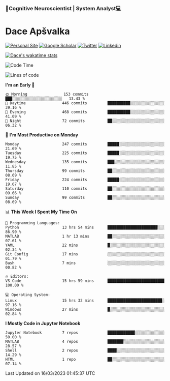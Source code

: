 ### 🧠Cognitive Neuroscientist | System Analyst💻
# Dace Apšvalka

[![Personal Site](https://img.shields.io/badge/website-teal?style=for-the-badge&logo=About.me&logoColor=white)](https://dcdace.net/)
[![Google Scholar](https://img.shields.io/badge/Scholar-yellow?style=for-the-badge&logo=googlescholar&logoColor=ffffff)](https://scholar.google.com/citations?hl=en&user=W8q0HBkAAAAJ&view_op=list_works&sortby=pubdate)
[![Twitter](https://img.shields.io/badge/Twitter-1DA1F2?logo=twitter&logoColor=white&style=for-the-badge)](https://twitter.com/dcdace)
[![Linkedin](https://img.shields.io/badge/linkedin-0077B5?logo=linkedin&logoColor=white&style=for-the-badge)](https://www.linkedin.com/in/dace-apsvalka/)

[![Dace's wakatime stats](https://github-readme-stats.vercel.app/api/wakatime?username=dcdace&theme=react&layout=compact&custom_title=Coding+past+7+days&v=2)](https://github.com/dcdace/dcdace)

<!--
[![github](https://img.shields.io/github/followers/dcdace?logo=github&style=plastic)](https://github.com/dcdace?tab=followers "GitHub followers")
[![wakatime](https://wakatime.com/badge/user/6e7556d3-b1db-4eef-a7e8-9bad735fc27e.svg?style=plastic?v=2)](https://wakatime.com/@6e7556d3-b1db-4eef-a7e8-9bad735fc27e "Total time coded since Feb 28 2022")

[![twitter](https://img.shields.io/twitter/follow/dcdace?label=followers&logo=twitter&color=%23007ec6&style=plastic)](https://twitter.com/dcdace "Twitter followers")

[![Dace's languages](https://github-readme-stats-one-nu-13.vercel.app/api/top-langs/?username=dcdace&langs_count=10&theme=nord&layout=compact)](https://github.com/anuraghazra/github-readme-stats) 
[![Dace's GitHub stats](https://github-readme-stats-one-nu-13.vercel.app/api?username=dcdace&theme=dracula&hide=prs,issues&count_private=true&show_icons=true&hide_rank=true&include_all_commits=true&hide_title=false&custom_title=GitHub+Stats)](https://github.com/anuraghazra/github-readme-stats)
-->

<!--START_SECTION:waka-->
![Code Time](http://img.shields.io/badge/Code%20Time-165%20hrs-blue)

![Lines of code](https://img.shields.io/badge/From%20Hello%20World%20I%27ve%20Written-745.8%20thousand%20lines%20of%20code-blue)

**I'm an Early 🐤** 

```text
🌞 Morning                153 commits         ███░░░░░░░░░░░░░░░░░░░░░░   13.43 % 
🌆 Daytime                446 commits         ██████████░░░░░░░░░░░░░░░   39.16 % 
🌃 Evening                468 commits         ██████████░░░░░░░░░░░░░░░   41.09 % 
🌙 Night                  72 commits          ██░░░░░░░░░░░░░░░░░░░░░░░   06.32 % 
```
📅 **I'm Most Productive on Monday** 

```text
Monday                   247 commits         █████░░░░░░░░░░░░░░░░░░░░   21.69 % 
Tuesday                  225 commits         █████░░░░░░░░░░░░░░░░░░░░   19.75 % 
Wednesday                135 commits         ███░░░░░░░░░░░░░░░░░░░░░░   11.85 % 
Thursday                 99 commits          ██░░░░░░░░░░░░░░░░░░░░░░░   08.69 % 
Friday                   224 commits         █████░░░░░░░░░░░░░░░░░░░░   19.67 % 
Saturday                 110 commits         ██░░░░░░░░░░░░░░░░░░░░░░░   09.66 % 
Sunday                   99 commits          ██░░░░░░░░░░░░░░░░░░░░░░░   08.69 % 
```


📊 **This Week I Spent My Time On** 

```text
💬 Programming Languages: 
Python                   13 hrs 54 mins      ██████████████████████░░░   86.90 % 
MATLAB                   1 hr 13 mins        ██░░░░░░░░░░░░░░░░░░░░░░░   07.61 % 
YAML                     22 mins             █░░░░░░░░░░░░░░░░░░░░░░░░   02.34 % 
Git Config               17 mins             ░░░░░░░░░░░░░░░░░░░░░░░░░   01.79 % 
Bash                     7 mins              ░░░░░░░░░░░░░░░░░░░░░░░░░   00.82 % 

🔥 Editors: 
VS Code                  15 hrs 59 mins      █████████████████████████   100.00 % 

💻 Operating System: 
Linux                    15 hrs 32 mins      ████████████████████████░   97.16 % 
Windows                  27 mins             █░░░░░░░░░░░░░░░░░░░░░░░░   02.84 % 
```

**I Mostly Code in Jupyter Notebook** 

```text
Jupyter Notebook         7 repos             ████████████░░░░░░░░░░░░░   50.00 % 
MATLAB                   4 repos             ███████░░░░░░░░░░░░░░░░░░   28.57 % 
Shell                    2 repos             ████░░░░░░░░░░░░░░░░░░░░░   14.29 % 
HTML                     1 repo              ██░░░░░░░░░░░░░░░░░░░░░░░   07.14 % 
```




 Last Updated on 16/03/2023 01:45:37 UTC
<!--END_SECTION:waka-->

